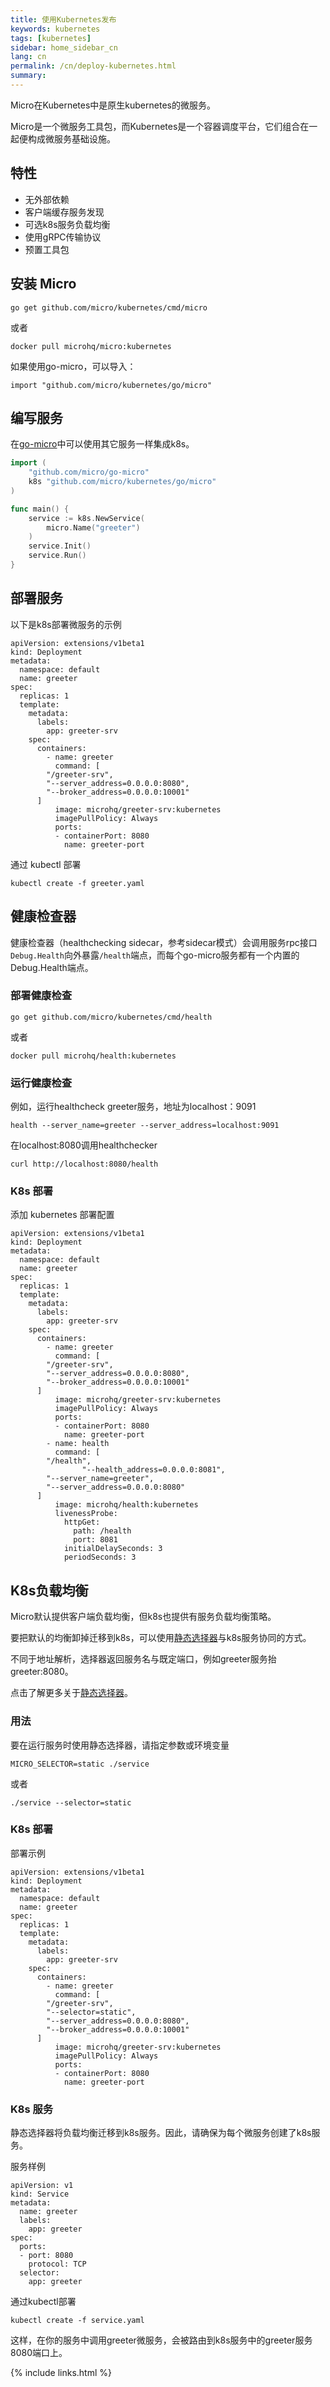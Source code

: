```yaml
---
title: 使用Kubernetes发布
keywords: kubernetes
tags: [kubernetes]
sidebar: home_sidebar_cn
lang: cn
permalink: /cn/deploy-kubernetes.html
summary: 
---
```


Micro在Kubernetes中是原生kubernetes的微服务。

Micro是一个微服务工具包，而Kubernetes是一个容器调度平台，它们组合在一起便构成微服务基础设施。

## 特性

- 无外部依赖
- 客户端缓存服务发现
- 可选k8s服务负载均衡
- 使用gRPC传输协议
- 预置工具包

## 安装 Micro

```
go get github.com/micro/kubernetes/cmd/micro
```

或者

```
docker pull microhq/micro:kubernetes
```

如果使用go-micro，可以导入：

```
import "github.com/micro/kubernetes/go/micro"
```

## 编写服务

在[go-micro](https://github.com/micro/go-micro)中可以使用其它服务一样集成k8s。

```go
import (
	"github.com/micro/go-micro"
	k8s "github.com/micro/kubernetes/go/micro"
)

func main() {
	service := k8s.NewService(
		micro.Name("greeter")
	)
	service.Init()
	service.Run()
}
```

## 部署服务

以下是k8s部署微服务的示例

```
apiVersion: extensions/v1beta1
kind: Deployment
metadata:
  namespace: default
  name: greeter
spec:
  replicas: 1
  template:
    metadata:
      labels:
        app: greeter-srv
    spec:
      containers:
        - name: greeter
          command: [
		"/greeter-srv",
		"--server_address=0.0.0.0:8080",
		"--broker_address=0.0.0.0:10001"
	  ]
          image: microhq/greeter-srv:kubernetes
          imagePullPolicy: Always
          ports:
          - containerPort: 8080
            name: greeter-port
```

通过 kubectl 部署

```
kubectl create -f greeter.yaml
```

## 健康检查器

健康检查器（healthchecking sidecar，参考sidecar模式）会调用服务rpc接口`Debug.Health`向外暴露`/health`端点，而每个go-micro服务都有一个内置的Debug.Health端点。

### 部署健康检查

```
go get github.com/micro/kubernetes/cmd/health
```

或者

```
docker pull microhq/health:kubernetes
```

### 运行健康检查

例如，运行healthcheck greeter服务，地址为localhost：9091

```
health --server_name=greeter --server_address=localhost:9091
```

在localhost:8080调用healthchecker 

```
curl http://localhost:8080/health
```

### K8s 部署

添加 kubernetes 部署配置

```
apiVersion: extensions/v1beta1
kind: Deployment
metadata:
  namespace: default
  name: greeter
spec:
  replicas: 1
  template:
    metadata:
      labels:
        app: greeter-srv
    spec:
      containers:
        - name: greeter
          command: [
		"/greeter-srv",
		"--server_address=0.0.0.0:8080",
		"--broker_address=0.0.0.0:10001"
	  ]
          image: microhq/greeter-srv:kubernetes
          imagePullPolicy: Always
          ports:
          - containerPort: 8080
            name: greeter-port
        - name: health
          command: [
		"/health",
                "--health_address=0.0.0.0:8081",
		"--server_name=greeter",
		"--server_address=0.0.0.0:8080"
	  ]
          image: microhq/health:kubernetes
          livenessProbe:
            httpGet:
              path: /health
              port: 8081
            initialDelaySeconds: 3
            periodSeconds: 3
```

## K8s负载均衡

Micro默认提供客户端负载均衡，但k8s也提供有服务负载均衡策略。

要把默认的均衡卸掉迁移到k8s，可以使用[静态选择器](https://github.com/micro/go-plugins/tree/master/selector/static)与k8s服务协同的方式。

不同于地址解析，选择器返回服务名与既定端口，例如greeter服务抬greeter:8080。

点击了解更多关于[静态选择器](https://github.com/micro/go-plugins/tree/master/selector/static)。

### 用法

要在运行服务时使用静态选择器，请指定参数或环境变量

```
MICRO_SELECTOR=static ./service
```

或者

```
./service --selector=static
```

### K8s 部署

部署示例

```
apiVersion: extensions/v1beta1
kind: Deployment
metadata:
  namespace: default
  name: greeter
spec:
  replicas: 1
  template:
    metadata:
      labels:
        app: greeter-srv
    spec:
      containers:
        - name: greeter
          command: [
		"/greeter-srv",
		"--selector=static",
		"--server_address=0.0.0.0:8080",
		"--broker_address=0.0.0.0:10001"
	  ]
          image: microhq/greeter-srv:kubernetes
          imagePullPolicy: Always
          ports:
          - containerPort: 8080
            name: greeter-port
```

### K8s 服务

静态选择器将负载均衡迁移到k8s服务。因此，请确保为每个微服务创建了k8s服务。

服务样例

```
apiVersion: v1
kind: Service
metadata:
  name: greeter
  labels:
    app: greeter
spec:
  ports:
  - port: 8080
    protocol: TCP
  selector:
    app: greeter
```

通过kubectl部署

```
kubectl create -f service.yaml
```

这样，在你的服务中调用greeter微服务，会被路由到k8s服务中的greeter服务8080端口上。

{% include links.html %}
